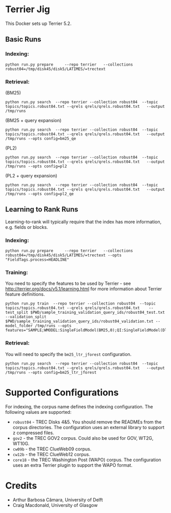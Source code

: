 # Terrier Jig

This Docker sets up Terrier 5.2.


## Basic Runs

### Indexing:

	python run.py prepare     --repo terrier   --collections robust04=/tmp/disk45/disk5/LATIMES/=trectext

### Retrieval:

(BM25)

	python run.py search  --repo terrier --collection robust04  --topic topics/topics.robust04.txt --qrels qrels/qrels.robust04.txt   --output /tmp/runs 

(BM25 + query expansion)

	python run.py search  --repo terrier --collection robust04  --topic topics/topics.robust04.txt --qrels qrels/qrels.robust04.txt   --output /tmp/runs --opts config=bm25_qe

(PL2)

	python run.py search  --repo terrier --collection robust04  --topic topics/topics.robust04.txt --qrels qrels/qrels.robust04.txt   --output /tmp/runs --opts config=pl2

(PL2 + query expansion)

	python run.py search  --repo terrier --collection robust04  --topic topics/topics.robust04.txt --qrels qrels/qrels.robust04.txt   --output /tmp/runs --opts config=pl2_qe

## Learning to Rank Runs

Learning-to-rank will typically require that the index has more information, e.g. fields or blocks.

### Indexing:

	python run.py prepare     --repo terrier   --collections robust04=/tmp/disk45/disk5/LATIMES/=trectext --opts "FieldTags.process=HEADLINE"

### Training:

You need to specify the features to be used by Terrier - see http://terrier.org/docs/v5.1/learning.html for more information about Terrier feature definitions.

	python run.py train  --repo terrier --collection robust04  --topic topics/topics.robust04.txt --qrels qrels/qrels.robust04.txt    --test_split $PWD/sample_training_validation_query_ids/robust04_test.txt  --validation_split $PWD/sample_training_validation_query_ids/robust04_validation.txt --model_folder /tmp/runs --opts features="SAMPLE;WMODEL:SingleFieldModel(BM25,0);QI:SingleFieldModel(Dl,0)"

### Retrieval:

You will need to specify the `bm25_ltr_jforest` configuration.

	python run.py search  --repo terrier --collection robust04  --topic topics/topics.robust04.txt --qrels qrels/qrels.robust04.txt   --output /tmp/runs --opts config=bm25_ltr_jforest

# Supported Configurations

For indexing, the corpus name defines the indexing configuration. The following values are supported:
 - `robust04` - TREC Disks 4&5. You should remove the READMEs from the corpus directories. The configuration uses an external library to support z compressed files.
 - `gov2` - the TREC GOV2 corpus. Could also be used for GOV, WT2G, WT10G.
 - `cw09b` - the TREC ClueWeb09 corpus.
 - `cw12b` - the TREC ClueWeb12 corpus.
 - `core18` - the TREC Washington Post (WAPO) corpus. The configuration uses an extra Terrier plugin to support the WAPO format.

# Credits

 - Arthur Barbosa Câmara, University of Delft
 - Craig Macdonald, University of Glasgow
